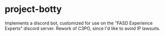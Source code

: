 # project-botty
Implements a discord bot, customized for use on the "FASD Experience Experts" discord server. Rework of C3PO, since I'd like to avoid IP lawsuits.
